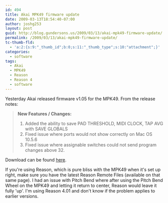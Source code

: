 ```yaml
---
id: 494
title: Akai MPK49 firmware update
date: 2009-03-13T18:54:40-07:00
author: joshg253
layout: post
guid: http://blog.gundersons.us/2009/03/13/akai-mpk49-firmware-update/
permalink: /2009/03/13/akai-mpk49-firmware-update/
tc-thumb-fld:
  - 'a:2:{s:9:"_thumb_id";b:0;s:11:"_thumb_type";s:10:"attachment";}'
categories:
  - software
tags:
  - Akai
  - MPK49
  - Reason
  - Reason 4
  - software
---
```

Yesterday Akai released firmware v1.05 for the MPK49. From the release notes:

<blockquote><strong>New Features / Changes:</strong>
<ol>
    <li>Added the ability to save PAD THRESHOLD, MIDI CLOCK, TAP AVG with SAVE GLOBALS</li>
    <li>Fixed issue where ports would not show correctly on Mac OS 10.5.6</li>
    <li>Fixed issue where assignable switches could not send program changes above 32.</li>
</ol>
</blockquote>

Download can be found <a href="http://www.akaipro.com/contentmgr/showdetails.php/id/1124/tt/5">here</a>.

If you're using Reason, which is pure bliss with the MPK49 when it's set up right, make sure you have the latest Reason Remote Files (available on that same page). I had an issue with Pitch Bend where after using the Pitch Bend Wheel on the MPK49 and letting it return to center, Reason would leave it fully 'up'. I'm using Reason 4.01 and don't know if the problem applies to earlier versions.